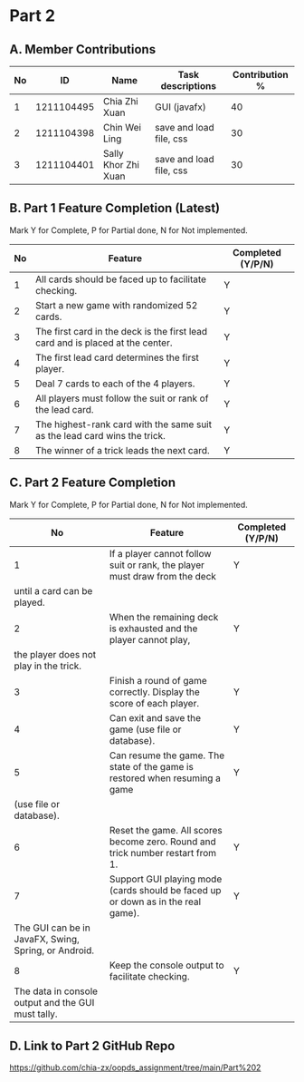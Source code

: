# Part 2

## A. Member Contributions

No | ID         | Name                                | Task descriptions       | Contribution %
-- | ---------- | ----------------------------------- | ----------------------- | --------------
1  | 1211104495 | Chia Zhi Xuan                       | GUI (javafx)            |      40
2  | 1211104398 | Chin Wei Ling                       | save and load file, css |      30
3  | 1211104401 | Sally Khor Zhi Xuan                 | save and load file, css |      30


## B. Part 1 Feature Completion (Latest)

Mark Y for Complete, P for Partial done, N for Not implemented.

No | Feature                                                                         | Completed (Y/P/N)
-- | ------------------------------------------------------------------------------- | -----------------
1  | All cards should be faced up to facilitate checking.                            |          Y
2  | Start a new game with randomized 52 cards.                                      |          Y
3  | The first card in the deck is the first lead card and is placed at the center.  |          Y
4  | The first lead card determines the first player.                                |          Y
5  | Deal 7 cards to each of the 4 players.                                          |          Y
6  | All players must follow the suit or rank of the lead card.                      |          Y
7  | The highest-rank card with the same suit as the lead card wins the trick.       |          Y
8  | The winner of a trick leads the next card.                                      |          Y


## C. Part 2 Feature Completion

Mark Y for Complete, P for Partial done, N for Not implemented.

No | Feature                                                                          | Completed (Y/P/N)
-- | -------------------------------------------------------------------------------- | -----------------
1  | If a player cannot follow suit or rank, the player must draw from the deck       |         Y  
   | until a card can be played.                                                      |
2  | When the remaining deck is exhausted and the player cannot play,                 |         Y
   | the player does not play in the trick.                                           |
3  | Finish a round of game correctly. Display the score of each player.              |         Y
4  | Can exit and save the game (use file or database).                               |         Y
5  | Can resume the game. The state of the game is restored when resuming a game      |         Y
   | (use file or database).                                                          |
6  | Reset the game. All scores become zero. Round and trick number restart from 1.   |         Y
7  | Support GUI playing mode (cards should be faced up or down as in the real game). |         Y
   | The GUI can be in JavaFX, Swing, Spring, or Android.                             |
8  | Keep the console output to facilitate checking.                                  |         Y
   | The data in console output and the GUI must tally.                               |


## D. Link to Part 2 GitHub Repo

https://github.com/chia-zx/oopds_assignment/tree/main/Part%202

